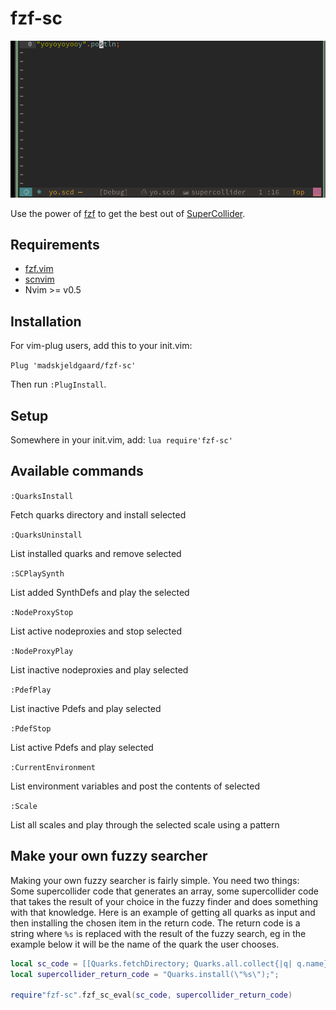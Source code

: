 # fzf-sc

![install quarks](assets/quarksinstall.gif)

Use the power of [fzf](https://github.com/junegunn/fzf.vim) to get the best out of [SuperCollider](https://supercollider.github.io/).

## Requirements

- [fzf.vim](https://github.com/junegunn/fzf.vim)
- [scnvim](https://github.com/davidgranstrom/scnvim)
- Nvim >= v0.5

## Installation

For vim-plug users, add this to your init.vim:

`Plug 'madskjeldgaard/fzf-sc'`

Then run `:PlugInstall`.

## Setup

Somewhere in your init.vim, add:
`lua require'fzf-sc'`

## Available commands
`:QuarksInstall`

Fetch quarks directory and install selected

`:QuarksUninstall`

List installed quarks and remove selected

`:SCPlaySynth`

List added SynthDefs and play the selected

`:NodeProxyStop`

List active nodeproxies and stop selected

`:NodeProxyPlay`

List inactive nodeproxies and play selected

`:PdefPlay`

List inactive Pdefs and play selected

`:PdefStop`

List active Pdefs and play selected

`:CurrentEnvironment`

List environment variables and post the contents of selected

`:Scale`

List all scales and play through the selected scale using a pattern

## Make your own fuzzy searcher

Making your own fuzzy searcher is fairly simple. You need two things: Some supercollider code that generates an array, some supercollider code that takes the result of your choice in the fuzzy finder and does something with that knowledge. Here is an example of getting all quarks as input and then installing the chosen item in the return code. The return code is a string where `%s` is replaced with the result of the fuzzy search, eg in the example below it will be the name of the quark the user chooses.

```lua
local sc_code = [[Quarks.fetchDirectory; Quarks.all.collect{|q| q.name}]];
local supercollider_return_code = "Quarks.install(\"%s\");";

require"fzf-sc".fzf_sc_eval(sc_code, supercollider_return_code)
```
